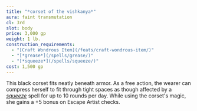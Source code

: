 ```yaml
---
title: "*corset of the vishkanya*"
aura: faint transmutation
cl: 3rd
slot: body
price: 3,000 gp
weight: 1 lb.
construction_requirements:
  - "[Craft Wondrous Item](/feats/craft-wondrous-item/)"
  - "[*grease*](/spells/grease/)"
  - "[*squeeze*](/spells/squeeze/)"
cost: 1,500 gp
---
```


This black corset fits neatly beneath armor. As a free action, the wearer can compress herself to fit through tight spaces as though affected by a [*squeeze*](/spells/squeeze/) spell for up to 10 rounds per day. While using the corset's magic, she gains a +5 bonus on Escape Artist checks.

